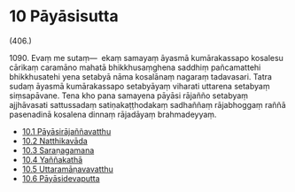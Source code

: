 

# 10 Pāyāsisutta


(406.)

1090\. Evaṃ me sutaṃ—  ekaṃ samayaṃ āyasmā kumārakassapo kosalesu cārikaṃ caramāno mahatā bhikkhusaṃghena saddhiṃ pañcamattehi bhikkhusatehi yena setabyā nāma kosalānaṃ nagaraṃ tadavasari. Tatra sudaṃ āyasmā kumārakassapo setabyāyaṃ viharati uttarena setabyaṃ siṃsapāvane. Tena kho pana samayena pāyāsi rājañño setabyaṃ ajjhāvasati sattussadaṃ satiṇakaṭṭhodakaṃ sadhaññaṃ rājabhoggaṃ raññā pasenadinā kosalena dinnaṃ rājadāyaṃ brahmadeyyaṃ.

* [10.1 Pāyāsirājaññavatthu](10/10.1.md)
* [10.2 Natthikavāda](10/10.2.md)
* [10.3 Saraṇagamana](10/10.3.md)
* [10.4 Yaññakathā](10/10.4.md)
* [10.5 Uttaramāṇavavatthu](10/10.5.md)
* [10.6 Pāyāsidevaputta](10/10.6.md)



